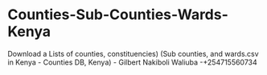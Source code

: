 # Counties-Sub-Counties-Wards-Kenya
Download a Lists of counties, constituencies) (Sub counties, and wards.csv in Kenya - Counties DB, Kenya) - Gilbert Nakiboli Waliuba -+254715560734
